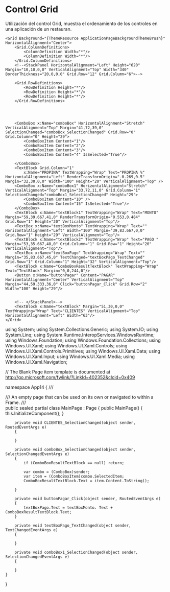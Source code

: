 # Control Grid
Utilización del control Grid, muestra el ordenamiento de los controles en una aplicación de un restauran.


<Page
    x:Class="App14.MainPage"
    xmlns="http://schemas.microsoft.com/winfx/2006/xaml/presentation"
    xmlns:x="http://schemas.microsoft.com/winfx/2006/xaml"
    xmlns:local="using:App14"
    xmlns:d="http://schemas.microsoft.com/expression/blend/2008"
    xmlns:mc="http://schemas.openxmlformats.org/markup-compatibility/2006"
    mc:Ignorable="d">

    <Grid Background="{ThemeResource ApplicationPageBackgroundThemeBrush}" HorizontalAlignment="Center">
        <Grid.ColumnDefinitions>
            <ColumnDefinition Width="*"/>
            <ColumnDefinition Width="*"/>
        </Grid.ColumnDefinitions>
        <!--<StackPanel HorizontalAlignment="Left" Height="620" Margin="10,10,0,0" VerticalAlignment="Top" Width="340" BorderThickness="20,0,0,0" Grid.Row="12" Grid.Column="6">-->

        <Grid.RowDefinitions>
            <RowDefinition Height="*"/>
            <RowDefinition Height="*"/>
            <RowDefinition Height="*"/>
        </Grid.RowDefinitions>




        <ComboBox x:Name="comboBox" HorizontalAlignment="Stretch" VerticalAlignment="Top" Margin="41,72,39,0" SelectionChanged="comboBox_SelectionChanged" Grid.Row="0" Grid.Column="0" Height="29">
            <ComboBoxItem Content="1"/>
            <ComboBoxItem Content="2"/>
            <ComboBoxItem Content="3"/>
            <ComboBoxItem Content="4" IsSelected="True"/>

        </ComboBox>
        <TextBlock Grid.Column="1"
            x:Name="PROPINA" TextWrapping="Wrap" Text="PROPINA %" HorizontalAlignment="Left" RenderTransformOrigin="-0.269,0.5" Margin="32,30,0,0" Width="100" Height="20" VerticalAlignment="Top" />
        <ComboBox x:Name="comboBox1" HorizontalAlignment="Stretch" VerticalAlignment="Top" Margin="33,72,11,0" Grid.Column="1" SelectionChanged="comboBox1_SelectionChanged" Height="29">
            <ComboBoxItem Content="10" />
            <ComboBoxItem Content="15" IsSelected="True"/>
        </ComboBox>
        <TextBlock x:Name="textBlock1" TextWrapping="Wrap" Text="MONTO" Margin="59,39.667,41,0" RenderTransformOrigin="0.553,0.484" Grid.Row="1" Height="20" VerticalAlignment="Top"/>
        <TextBox x:Name="textBoxMonto" TextWrapping="Wrap" Text="" HorizontalAlignment="Left" Width="100" Margin="39,83.667,0,0" Grid.Row="1" Height="29" VerticalAlignment="Top"/>
        <TextBlock x:Name="textBlock2" TextWrapping="Wrap" Text="PAGO " Margin="53,35.667,48,0" Grid.Column="1" Grid.Row="1" Height="20" VerticalAlignment="Top"/>
        <TextBox x:Name="textBoxPago" TextWrapping="Wrap" Text="" Margin="35,83.667,45,0" TextChanged="textBoxPago_TextChanged" Grid.Row="1" Grid.Column="1" Height="32" VerticalAlignment="Top"/>
        <TextBlock x:Name="ComboBoxResultTextBlock" TextWrapping="Wrap" Text="TextBlock" Margin="0,0,244,0"/>
        <Button x:Name="buttonPagar" Content="PAGAR" HorizontalAlignment="Center" VerticalAlignment="Top" Margin="44,59.333,36,0" Click="buttonPagar_Click" Grid.Row="2" Width="100" Height="29"/>


        <!-- </StackPanel>-->
        <TextBlock x:Name="textBlock" Margin="51,30,0,0" TextWrapping="Wrap" Text="CLIENTES" VerticalAlignment="Top" HorizontalAlignment="Left" Width="63"/>
    </Grid>
</Page>








using System;
using System.Collections.Generic;
using System.IO;
using System.Linq;
using System.Runtime.InteropServices.WindowsRuntime;
using Windows.Foundation;
using Windows.Foundation.Collections;
using Windows.UI.Xaml;
using Windows.UI.Xaml.Controls;
using Windows.UI.Xaml.Controls.Primitives;
using Windows.UI.Xaml.Data;
using Windows.UI.Xaml.Input;
using Windows.UI.Xaml.Media;
using Windows.UI.Xaml.Navigation;

// The Blank Page item template is documented at http://go.microsoft.com/fwlink/?LinkId=402352&clcid=0x409

namespace App14
{
    /// <summary>
    /// An empty page that can be used on its own or navigated to within a Frame.
    /// </summary>
    public sealed partial class MainPage : Page
    {
        public MainPage()
        {
            this.InitializeComponent();
        }

        private void CLIENTES_SelectionChanged(object sender, RoutedEventArgs e)
        {

        }

        private void comboBox_SelectionChanged(object sender, SelectionChangedEventArgs e)
        {
            if (ComboBoxResultTextBlock == null) return;

            var combo = (ComboBox)sender;
            var item = (ComboBoxItem)combo.SelectedItem;
            ComboBoxResultTextBlock.Text = item.Content.ToString();

        }

        private void buttonPagar_Click(object sender, RoutedEventArgs e)
        {
            textBoxPago.Text = textBoxMonto. Text + ComboBoxResultTextBlock.Text;
        }
        
        private void textBoxPago_TextChanged(object sender, TextChangedEventArgs e)
        {

        }

        private void comboBox1_SelectionChanged(object sender, SelectionChangedEventArgs e)
        {

        }
    }
}
